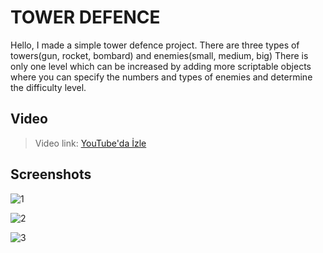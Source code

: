 # TOWER DEFENCE

Hello,
I made a simple tower defence project.
There are three types of towers(gun, rocket, bombard) and enemies(small, medium, big)
There is only one level which can be increased by adding more scriptable objects where you can specify the numbers and types of enemies and determine the difficulty level.

## Video

> Video link: [YouTube'da İzle](https://youtu.be/9XVa4o4on_8)

## Screenshots

![1](https://cdn.discordapp.com/attachments/1272225365992935437/1272225450684321917/Tower_Defence_Image_2.png?ex=66ba33c8&is=66b8e248&hm=c3d2bc7cc21eadac6e635e178913f52fcebaaf35aa1fbca83d836d3e1771db24&)

![2](https://cdn.discordapp.com/attachments/1272225365992935437/1272225451082776707/Tower_Defence_Image_3.png?ex=66ba33c8&is=66b8e248&hm=8c1ed5bb0776b9885e9ad68bb48640461ccea63ce21441d6ff950979e11f3e86&)

![3](https://cdn.discordapp.com/attachments/1272225365992935437/1272225451544154178/Tower_Defence_Image_1.png?ex=66ba33c8&is=66b8e248&hm=dce451065f7ff3b3a74f653214643c77174a5a90cf38f9f101871ed113911e8b&)
